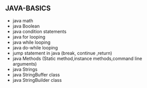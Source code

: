 ## JAVA-BASICS 
* java math 
* java Boolean    
* java condition statements
* java for looping 
* java while looping 
* java do-while looping 
* jump statement in java (break, continue ,return)
* java Methods (Static method,instance methods,command line arguments)
* java Strings 
* java  StringBuffer class
* java StringBuilder class
  
 
